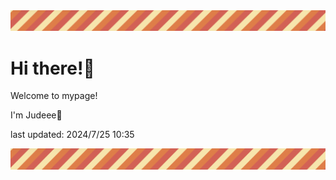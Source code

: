 <!-- Header image -->
<img src="./pokemon/pokemon_23.png" width="1000">

# Hi there!👋

Welcome to mypage!

I'm Judeee🐷

last updated: 2024/7/25 10:35

<!-- Footer image -->
<img src="./pokemon/pokemon_23.png" width="1000">
